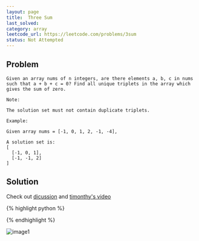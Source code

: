 ```yaml
---
layout: page
title:  Three Sum
last_solved: 
category: array
leetcode_url: https://leetcode.com/problems/3sum
status: Not Attempted
---
```


Problem
-------

```
Given an array nums of n integers, are there elements a, b, c in nums such that a + b + c = 0? Find all unique triplets in the array which gives the sum of zero.

Note:

The solution set must not contain duplicate triplets.

Example:

Given array nums = [-1, 0, 1, 2, -1, -4],

A solution set is:
[
  [-1, 0, 1],
  [-1, -1, 2]
]

```

Solution
----------

Check out [dicussion](https://leetcode.com/problems/3sum/discuss/232712/Best-Python-Solution-(Explained)) and [timonthy's video](https://www.youtube.com/watch?v=LBOAVbEqOTQ)

{% highlight python %}

{% endhighlight %}


![image1]()